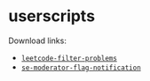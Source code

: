 # userscripts

Download links:
- [`leetcode-filter-problems`](https://github.com/janosgyerik/userscripts/raw/master/leetcode-filter-problems.user.js)
- [`se-moderator-flag-notification`](https://github.com/janosgyerik/userscripts/raw/master/se-moderator-flag-notification.user.js)
